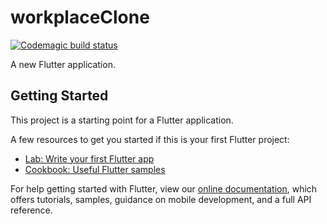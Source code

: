 # workplaceClone

[![Codemagic build status](https://api.codemagic.io/apps/5f3d5a901bf6ee3c5a1247b9/5f3d5a901bf6ee3c5a1247b8/status_badge.svg)](https://codemagic.io/apps/5f3d5a901bf6ee3c5a1247b9/5f3d5a901bf6ee3c5a1247b8/latest_build)

A new Flutter application.

## Getting Started

This project is a starting point for a Flutter application.

A few resources to get you started if this is your first Flutter project:

- [Lab: Write your first Flutter app](https://flutter.dev/docs/get-started/codelab)
- [Cookbook: Useful Flutter samples](https://flutter.dev/docs/cookbook)

For help getting started with Flutter, view our
[online documentation](https://flutter.dev/docs), which offers tutorials,
samples, guidance on mobile development, and a full API reference.
